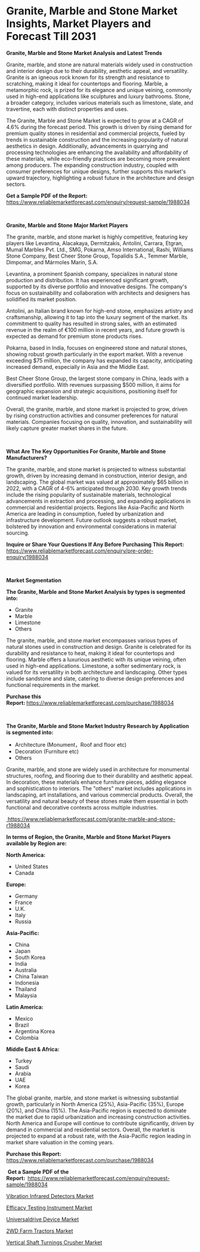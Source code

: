<p><h1>Granite, Marble and Stone Market Insights, Market Players and Forecast Till 2031</h1></p><p><strong>Granite, Marble and Stone Market Analysis and Latest Trends</strong></p>
<p><p>Granite, marble, and stone are natural materials widely used in construction and interior design due to their durability, aesthetic appeal, and versatility. Granite is an igneous rock known for its strength and resistance to scratching, making it ideal for countertops and flooring. Marble, a metamorphic rock, is prized for its elegance and unique veining, commonly used in high-end applications like sculptures and luxury bathrooms. Stone, a broader category, includes various materials such as limestone, slate, and travertine, each with distinct properties and uses.</p><p>The Granite, Marble and Stone Market is expected to grow at a CAGR of 4.6% during the forecast period. This growth is driven by rising demand for premium quality stones in residential and commercial projects, fueled by trends in sustainable construction and the increasing popularity of natural aesthetics in design. Additionally, advancements in quarrying and processing technologies are enhancing the availability and affordability of these materials, while eco-friendly practices are becoming more prevalent among producers. The expanding construction industry, coupled with consumer preferences for unique designs, further supports this market's upward trajectory, highlighting a robust future in the architecture and design sectors.</p></p>
<p><strong>Get a Sample PDF of the Report:&nbsp;</strong> <a href="https://www.reliablemarketforecast.com/enquiry/request-sample/1988034?utm_campaign=1567&utm_medium=2&utm_source=Github&utm_content=ia&utm_term=25102024&utm_id=granite-marble-and-stone">https://www.reliablemarketforecast.com/enquiry/request-sample/1988034</a></p>
<p>&nbsp;</p>
<p><strong>Granite, Marble and Stone Major Market Players</strong></p>
<p><p>The granite, marble, and stone market is highly competitive, featuring key players like Levantina, Alacakaya, Dermitzakis, Antolini, Carrara, Etgran, Mumal Marbles Pvt. Ltd., SMG, Pokarna, Amso International, Rashi, Williams Stone Company, Best Cheer Stone Group, Topalidis S.A., Temmer Marble, Dimpomar, and Mármoles Marín, S.A. </p><p>Levantina, a prominent Spanish company, specializes in natural stone production and distribution. It has experienced significant growth, supported by its diverse portfolio and innovative designs. The company's focus on sustainability and collaboration with architects and designers has solidified its market position.</p><p>Antolini, an Italian brand known for high-end stone, emphasizes artistry and craftsmanship, allowing it to tap into the luxury segment of the market. Its commitment to quality has resulted in strong sales, with an estimated revenue in the realm of €100 million in recent years, and future growth is expected as demand for premium stone products rises.</p><p>Pokarna, based in India, focuses on engineered stone and natural stones, showing robust growth particularly in the export market. With a revenue exceeding $75 million, the company has expanded its capacity, anticipating increased demand, especially in Asia and the Middle East.</p><p>Best Cheer Stone Group, the largest stone company in China, leads with a diversified portfolio. With revenues surpassing $500 million, it aims for geographic expansion and strategic acquisitions, positioning itself for continued market leadership.</p><p>Overall, the granite, marble, and stone market is projected to grow, driven by rising construction activities and consumer preferences for natural materials. Companies focusing on quality, innovation, and sustainability will likely capture greater market shares in the future.</p></p>
<p>&nbsp;</p>
<p><strong>What Are The Key Opportunities For Granite, Marble and Stone Manufacturers?</strong></p>
<p><p>The granite, marble, and stone market is projected to witness substantial growth, driven by increasing demand in construction, interior design, and landscaping. The global market was valued at approximately $65 billion in 2022, with a CAGR of 4-6% anticipated through 2030. Key growth trends include the rising popularity of sustainable materials, technological advancements in extraction and processing, and expanding applications in commercial and residential projects. Regions like Asia-Pacific and North America are leading in consumption, fueled by urbanization and infrastructure development. Future outlook suggests a robust market, bolstered by innovation and environmental considerations in material sourcing.</p></p>
<p><strong>Inquire or Share Your Questions If Any Before Purchasing This Report:</strong> <a href="https://www.reliablemarketforecast.com/enquiry/pre-order-enquiry/1988034?utm_campaign=1567&utm_medium=2&utm_source=Github&utm_content=ia&utm_term=25102024&utm_id=granite-marble-and-stone">https://www.reliablemarketforecast.com/enquiry/pre-order-enquiry/1988034</a></p>
<p>&nbsp;</p>
<p><strong>Market Segmentation</strong></p>
<p><strong>The Granite, Marble and Stone Market Analysis by types is segmented into:</strong></p>
<p><ul><li>Granite</li><li>Marble</li><li>Limestone</li><li>Others</li></ul></p>
<p><p>The granite, marble, and stone market encompasses various types of natural stones used in construction and design. Granite is celebrated for its durability and resistance to heat, making it ideal for countertops and flooring. Marble offers a luxurious aesthetic with its unique veining, often used in high-end applications. Limestone, a softer sedimentary rock, is valued for its versatility in both architecture and landscaping. Other types include sandstone and slate, catering to diverse design preferences and functional requirements in the market.</p></p>
<p><strong>Purchase this Report:&nbsp;</strong><a href="https://www.reliablemarketforecast.com/purchase/1988034?utm_campaign=1567&utm_medium=2&utm_source=Github&utm_content=ia&utm_term=25102024&utm_id=granite-marble-and-stone">https://www.reliablemarketforecast.com/purchase/1988034</a></p>
<p>&nbsp;</p>
<p><strong>The Granite, Marble and Stone Market Industry Research by Application is segmented into:</strong></p>
<p><ul><li>Architecture (Monument，Roof and floor etc)</li><li>Decoration (Furniture etc)</li><li>Others</li></ul></p>
<p><p>Granite, marble, and stone are widely used in architecture for monumental structures, roofing, and flooring due to their durability and aesthetic appeal. In decoration, these materials enhance furniture pieces, adding elegance and sophistication to interiors. The "others" market includes applications in landscaping, art installations, and various commercial products. Overall, the versatility and natural beauty of these stones make them essential in both functional and decorative contexts across multiple industries.</p></p>
<p><a href="https://www.reliablemarketforecast.com/granite-marble-and-stone-r1988034?utm_campaign=1567&utm_medium=2&utm_source=Github&utm_content=ia&utm_term=25102024&utm_id=granite-marble-and-stone">&nbsp;https://www.reliablemarketforecast.com/granite-marble-and-stone-r1988034</a></p>
<p><strong>In terms of Region, the Granite, Marble and Stone Market Players available by Region are:</strong></p>
<p>
    <p> <strong> North America: </strong>
        <ul>
            <li>United States</li>
            <li>Canada</li>
        </ul>
        </p> 
    <p> <strong> Europe: </strong>
        <ul>
            <li>Germany</li>
            <li>France</li>
            <li>U.K.</li>
            <li>Italy</li>
            <li>Russia</li>
        </ul>
        </p> 
    <p> <strong> Asia-Pacific: </strong>
        <ul>
            <li>China</li>
            <li>Japan</li>
            <li>South Korea</li>
            <li>India</li>
            <li>Australia</li>
            <li>China Taiwan</li>
            <li>Indonesia</li>
            <li>Thailand</li>
            <li>Malaysia</li>
        </ul>
        </p> 
    <p> <strong> Latin America: </strong>
        <ul>
            <li>Mexico</li>
            <li>Brazil</li>
            <li>Argentina Korea</li>
            <li>Colombia</li>
        </ul>
        </p> 
    <p> <strong> Middle East & Africa: </strong>
        <ul>
            <li>Turkey</li>
            <li>Saudi</li>
            <li>Arabia</li>
            <li>UAE</li>
            <li>Korea</li>
        </ul>
    </p>
    </p>
<p><p>The global granite, marble, and stone market is witnessing substantial growth, particularly in North America (25%), Asia-Pacific (35%), Europe (20%), and China (15%). The Asia-Pacific region is expected to dominate the market due to rapid urbanization and increasing construction activities. North America and Europe will continue to contribute significantly, driven by demand in commercial and residential sectors. Overall, the market is projected to expand at a robust rate, with the Asia-Pacific region leading in market share valuation in the coming years.</p></p>
<p><strong>Purchase this Report: </strong><a href="https://www.reliablemarketforecast.com/purchase/1988034?utm_campaign=1567&utm_medium=2&utm_source=Github&utm_content=ia&utm_term=25102024&utm_id=granite-marble-and-stone">https://www.reliablemarketforecast.com/purchase/1988034</a></p>
<p>&nbsp;<strong>Get a Sample PDF of the Report:&nbsp;&nbsp;</strong><a href="https://www.reliablemarketforecast.com/enquiry/request-sample/1988034?utm_campaign=1567&utm_medium=2&utm_source=Github&utm_content=ia&utm_term=25102024&utm_id=granite-marble-and-stone">https://www.reliablemarketforecast.com/enquiry/request-sample/1988034</a></p>
<p><strong></strong></p>
<p><p><a href="https://www.linkedin.com/pulse/vibration-infrared-detectors-market-global-insights-sales-imoef?utm_campaign=1567&utm_medium=2&utm_source=Github&utm_content=ia&utm_term=25102024&utm_id=granite-marble-and-stone">Vibration Infrared Detectors Market</a></p><p><a href="https://www.linkedin.com/pulse/global-efficacy-testing-instrument-market-landscape-future-trends-owuvf?utm_campaign=1567&utm_medium=2&utm_source=Github&utm_content=ia&utm_term=25102024&utm_id=granite-marble-and-stone">Efficacy Testing Instrument Market</a></p><p><a href="https://www.linkedin.com/pulse/universaldrive-device-market-global-regional-analysis-2024-i2rwf?utm_campaign=1567&utm_medium=2&utm_source=Github&utm_content=ia&utm_term=25102024&utm_id=granite-marble-and-stone">Universaldrive Device Market</a></p><p><a href="https://www.linkedin.com/pulse/2wd-farm-tractors-market-evolution-future-outlook-forecasting-pradf?utm_campaign=1567&utm_medium=2&utm_source=Github&utm_content=ia&utm_term=25102024&utm_id=granite-marble-and-stone">2WD Farm Tractors Market</a></p><p><a href="https://www.linkedin.com/pulse/influencing-factors-vertical-shaft-turnings-crusher-market-yst0f?utm_campaign=1567&utm_medium=2&utm_source=Github&utm_content=ia&utm_term=25102024&utm_id=granite-marble-and-stone">Vertical Shaft Turnings Crusher Market</a></p></p>